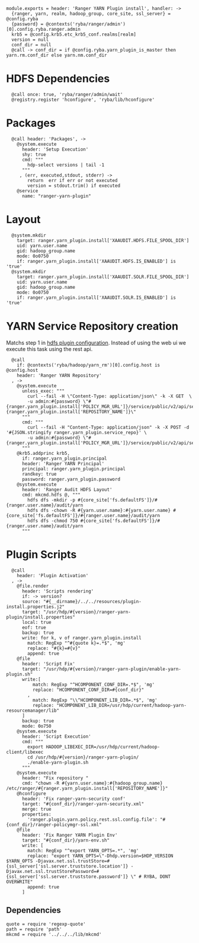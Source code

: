 
    module.exports = header: 'Ranger YARN Plugin install', handler: ->
      {ranger, yarn, realm, hadoop_group, core_site, ssl_server} = @config.ryba
      {password} = @contexts('ryba/ranger/admin')[0].config.ryba.ranger.admin
      krb5 = @config.krb5.etc_krb5_conf.realms[realm]
      version = null
      conf_dir = null
      @call -> conf_dir = if @config.ryba.yarn_plugin_is_master then yarn.rm.conf_dir else yarn.nm.conf_dir

# HDFS Dependencies

      @call once: true, 'ryba/ranger/admin/wait'
      @registry.register 'hconfigure', 'ryba/lib/hconfigure'

# Packages

      @call header: 'Packages', ->
        @system.execute
          header: 'Setup Execution'
          shy: true
          cmd: """
            hdp-select versions | tail -1
          """
         , (err, executed,stdout, stderr) ->
            return  err if err or not executed
            version = stdout.trim() if executed
        @service
          name: "ranger-yarn-plugin"

# Layout

      @system.mkdir
        target: ranger.yarn_plugin.install['XAAUDIT.HDFS.FILE_SPOOL_DIR']
        uid: yarn.user.name
        gid: hadoop_group.name
        mode: 0o0750
        if: ranger.yarn_plugin.install['XAAUDIT.HDFS.IS_ENABLED'] is 'true'
      @system.mkdir
        target: ranger.yarn_plugin.install['XAAUDIT.SOLR.FILE_SPOOL_DIR']
        uid: yarn.user.name
        gid: hadoop_group.name
        mode: 0o0750
        if: ranger.yarn_plugin.install['XAAUDIT.SOLR.IS_ENABLED'] is 'true'

# YARN Service Repository creation
Matchs step 1 in [hdfs plugin configuration][yarn-plugin]. Instead of using the web ui
we execute this task using the rest api.

      @call 
        if: @contexts('ryba/hadoop/yarn_rm')[0].config.host is @config.host 
        header: 'Ranger YARN Repository'
      , ->
        @system.execute
          unless_exec: """
            curl --fail -H \"Content-Type: application/json\" -k -X GET  \
            -u admin:#{password} \"#{ranger.yarn_plugin.install['POLICY_MGR_URL']}/service/public/v2/api/service/name/#{ranger.yarn_plugin.install['REPOSITORY_NAME']}\"
          """
          cmd: """
            curl --fail -H "Content-Type: application/json" -k -X POST -d '#{JSON.stringify ranger.yarn_plugin.service_repo}' \
            -u admin:#{password} \"#{ranger.yarn_plugin.install['POLICY_MGR_URL']}/service/public/v2/api/service/\"
          """
        @krb5.addprinc krb5,
          if: ranger.yarn_plugin.principal
          header: 'Ranger YARN Principal'
          principal: ranger.yarn_plugin.principal
          randkey: true
          password: ranger.yarn_plugin.password
        @system.execute
          header: 'Ranger Audit HDFS Layout'
          cmd: mkcmd.hdfs @, """
            hdfs dfs -mkdir -p #{core_site['fs.defaultFS']}/#{ranger.user.name}/audit/yarn
            hdfs dfs -chown -R #{yarn.user.name}:#{yarn.user.name} #{core_site['fs.defaultFS']}/#{ranger.user.name}/audit/yarn
            hdfs dfs -chmod 750 #{core_site['fs.defaultFS']}/#{ranger.user.name}/audit/yarn
          """

# Plugin Scripts 

      @call 
        header: 'Plugin Activation'
      , ->
        @file.render
          header: 'Scripts rendering'
          if: -> version?
          source: "#{__dirname}/../../resources/plugin-install.properties.j2"
          target: "/usr/hdp/#{version}/ranger-yarn-plugin/install.properties"
          local: true
          eof: true
          backup: true
          write: for k, v of ranger.yarn_plugin.install
            match: RegExp "^#{quote k}=.*$", 'mg'
            replace: "#{k}=#{v}"
            append: true
        @file
          header: 'Script Fix'
          target: "/usr/hdp/#{version}/ranger-yarn-plugin/enable-yarn-plugin.sh"
          write:[
              match: RegExp "^HCOMPONENT_CONF_DIR=.*$", 'mg'
              replace: "HCOMPONENT_CONF_DIR=#{conf_dir}"
            ,
              match: RegExp "\\^HCOMPONENT_LIB_DIR=.*$", 'mg'
              replace: "HCOMPONENT_LIB_DIR=/usr/hdp/current/hadoop-yarn-resourcemanager/lib"
          ]
          backup: true
          mode: 0o750
        @system.execute
          header: 'Script Execution'
          cmd: """
            export HADOOP_LIBEXEC_DIR=/usr/hdp/current/hadoop-client/libexec
            cd /usr/hdp/#{version}/ranger-yarn-plugin/
            ./enable-yarn-plugin.sh
          """
        @system.execute
          header: "Fix repository "
          cmd: "chown -R #{yarn.user.name}:#{hadoop_group.name} /etc/ranger/#{ranger.yarn_plugin.install['REPOSITORY_NAME']}"
        @hconfigure
          header: 'Fix ranger-yarn-security conf'
          target: "#{conf_dir}/ranger-yarn-security.xml"
          merge: true
          properties:
            'ranger.plugin.yarn.policy.rest.ssl.config.file': "#{conf_dir}/ranger-policymgr-ssl.xml"
        @file
          header: 'Fix Ranger YARN Plugin Env'
          target: "#{conf_dir}/yarn-env.sh"
          write: [
            match: RegExp "^export YARN_OPTS=.*", 'mg'
            replace: "export YARN_OPTS=\"-Dhdp.version=$HDP_VERSION $YARN_OPTS -Djavax.net.ssl.trustStore=#{ssl_server['ssl.server.truststore.location']} -Djavax.net.ssl.trustStorePassword=#{ssl_server['ssl.server.truststore.password']} \" # RYBA, DONT OVERWRITE"
            append: true
          ]

## Dependencies

    quote = require 'regexp-quote'
    path = require 'path'
    mkcmd = require '../../../lib/mkcmd'

[yarn-plugin]:(https://docs.hortonworks.com/HDPDocuments/HDP2/HDP-2.4.0/bk_installing_manually_book/content/installing_ranger_plugins.html#installing_ranger_yarn_plugin)
